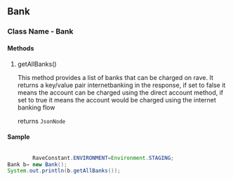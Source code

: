 ## Bank

### Class Name - Bank

#### Methods
1. getAllBanks()

    This method provides a list of banks that can be charged on rave. It returns a key/value pair internetbanking in the response, if set to false it means the account can be charged using the direct account method, if set to true it means the account would be charged using the internet banking flow

    returns `JsonNode`
 
#### Sample

```java

        RaveConstant.ENVIRONMENT=Environment.STAGING;
Bank b= new Bank();
System.out.println(b.getAllBanks());
```

